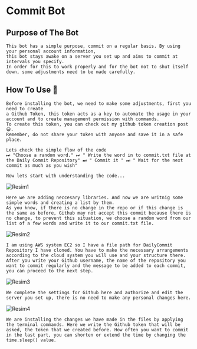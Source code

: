 # Commit Bot 

## Purpose of The Bot 

    This bot has a simple purpose, commit on a regular basis. By using your personal account information, 
    this bot stays awake on a server you set up and aims to commit at intervals you specify.
    In order for this to work properly and for the bot not to shut itself down, some adjustments need to be made carefully.

## How To Use 🍳 

    Before installing the bot, we need to make some adjustments, first you need to create
    a Github Token, this token acts as a key to automate the usage in your account and to create management permission with commands. 
    To create this token, you can check out my github token creation post 😀. 
    Remember, do not share your token with anyone and save it in a safe place. 

    Lets check the simple flow of the code 
    ⏭ "Choose a random word." ⏭ " Write the word in to commit.txt file at the Daily Commit Repository" ⏭ " Commit it " ⏭ " Wait for the next commit as much as you wish" 

    Now lets start with understanding the code... 

   ![Resim1](https://user-images.githubusercontent.com/80827760/233622801-8fcb93db-fb07-4f8e-bd51-e0dde5af3ba6.png)


    Here we are adding neccesary libraries. And now we are writnig some simple words and creating a list by them. 
    As you know, if there is no change in the repo or if this change is the same as before, Github may not accept this commit because there is no change, to prevent this situation, we choose a random word from our list of a few words and write it to our commit.txt file.
    
![Resim2](https://user-images.githubusercontent.com/80827760/233622822-af94a3f2-2f44-4a98-9e05-e51f86752804.png)

    I am using AWS system EC2 so I have a file path for DailyCommit Repository I have cloned. You have to make the necessary arrangements according to the cloud system you will use and your structure there. After you write your Github username, the name of the repository you want to commit regularly and the message to be added to each commit, you can proceed to the next step. 

  ![Resim3](https://user-images.githubusercontent.com/80827760/233622854-59874bea-df0e-4d68-99e0-a6b1c7641b6d.png)

    
    We complete the settings for Github here and authorize and edit the server you set up, there is no need to make any personal changes here. 
    
![Resim4](https://user-images.githubusercontent.com/80827760/233622869-b7bd04cb-6af1-466e-8fab-344429e1de82.png)

 

    We are installing the changes we have made in the files by applying the terminal commands. Here we write the Github token that will be asked, the token that we created before. How often you want to commit in the last part, you can shorten or extend the time by changing the time.sleep() value.

    
